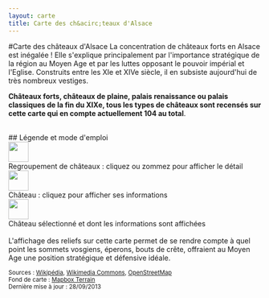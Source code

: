 ```yaml
---
layout: carte
title: Carte des ch&acirc;teaux d'Alsace
---
```

#Carte des ch&acirc;teaux d'Alsace
La concentration de châteaux forts en Alsace est inégalée ! Elle s'explique principalement par l'importance stratégique de la région au Moyen Age et par les luttes opposant le pouvoir impérial et l'Eglise. Construits entre les XIe et XIVe siècle, il en subsiste aujourd'hui de très nombreux vestiges.   

**Châteaux forts, châteaux de plaine, palais renaissance ou palais classiques de la fin du XIXe, tous les types de châteaux sont recensés sur cette carte qui en compte actuellement 104 au total**.

<br/>
## Légende et mode d'emploi
<div class="row-fluid">
	<div class="span2"><img src="../img/cluster_big.png" alt="" style="height: 40px; width: 40px;"></div>
  	<div class="span10">Regroupement de châteaux : cliquez ou zommez pour afficher le détail</div>
</div>
<div class="row-fluid">
	<div class="span2"><img src="../img/marker.png" alt="" style="height: 40px; width: 40px;"></div>
  	<div class="span10">Château : cliquez pour afficher ses informations</div>
</div>
<div class="row-fluid">
	<div class="span2"><img src="../img/marker_selected.png" alt="" style="height: 40px; width: 40px;"></div>
  	<div class="span10">Château sélectionné et dont les informations sont affichées</div>
</div>

<br/>
L'affichage des reliefs sur cette carte permet de se rendre compte à quel point les sommets vosgiens, éperons, bouts de crête, offraient au Moyen Age une position stratégique et défensive idéale. 

<p class="muted"><small>Sources : <a href="http://www.wikipedia.org/" title="Wikipédia">Wikipédia</a>, <a href="http://commons.wikimedia.org/" title="Wikimedia Commons">Wikimedia Commons</a>, <a href="http://www.openstreetmap.org/" title="OpenStreetMap">OpenStreetMap</a><br>
Fond de carte : <a href="http://www.mapbox.com" title="Mapbox">Mapbox Terrain</a>
<br/> 
Dernière mise à jour : 28/09/2013
</small></p>